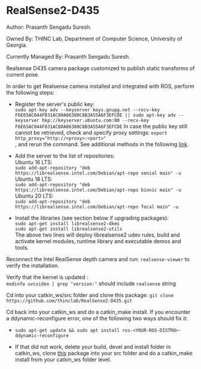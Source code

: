 # RealSense2-D435
Author: Prasanth Sengadu Suresh.

Owned By: THINC Lab, Department of Computer Science,
          University of Georgia.

Currently Managed By: Prasanth Sengadu Suresh.

Realsense D435 camera package customized to publish static transforms of current pose.

In order to get Realsense camera installed and integrated with ROS, perform the following steps:

  - Register the server's public key:  
    `sudo apt-key adv --keyserver keys.gnupg.net --recv-key F6E65AC044F831AC80A06380C8B3A55A6F3EFCDE || sudo apt-key adv --keyserver hkp://keyserver.ubuntu.com:80 --recv-key F6E65AC044F831AC80A06380C8B3A55A6F3EFCDE`
In case the public key still cannot be retrieved, check and specify proxy settings: `export http_proxy="http://<proxy>:<port>"`  
, and rerun the command. See additional methods in the following [link](https://unix.stackexchange.com/questions/361213/unable-to-add-gpg-key-with-apt-key-behind-a-proxy).  

- Add the server to the list of repositories:  
  Ubuntu 16 LTS:  
`sudo add-apt-repository "deb https://librealsense.intel.com/Debian/apt-repo xenial main" -u`  
  Ubuntu 18 LTS:  
`sudo add-apt-repository "deb https://librealsense.intel.com/Debian/apt-repo bionic main" -u`  
  Ubuntu 20 LTS:  
`sudo add-apt-repository "deb https://librealsense.intel.com/Debian/apt-repo focal main" -u`

- Install the libraries (see section below if upgrading packages):  
  `sudo apt-get install librealsense2-dkms`  
  `sudo apt-get install librealsense2-utils`  
  The above two lines will deploy librealsense2 udev rules, build and activate kernel modules, runtime library and executable demos and tools. 

Reconnect the Intel RealSense depth camera and run: `realsense-viewer` to verify the installation.

Verify that the kernel is updated :    
`modinfo uvcvideo | grep "version:"` should include `realsense` string

Cd into your catkin_ws/src folder and clone this package:
  `git clone https://github.com/thinclab/RealSense2-D435.git`
  
Cd back into your catkin_ws and do a catkin_make install. If you encounter a ddynamic-reconfigure error, one of the following two ways should fix it:

  - `sudo apt-get update && sudo apt install ros-<YOUR-ROS-DISTRO>-ddynamic-reconfigure`

  - If that did not work, delete your build, devel and install folder in catkin_ws, clone [this](https://github.com/pal-robotics/ddynamic_reconfigure) package into your src folder and do a catkin_make install from your catkin_ws folder level.

